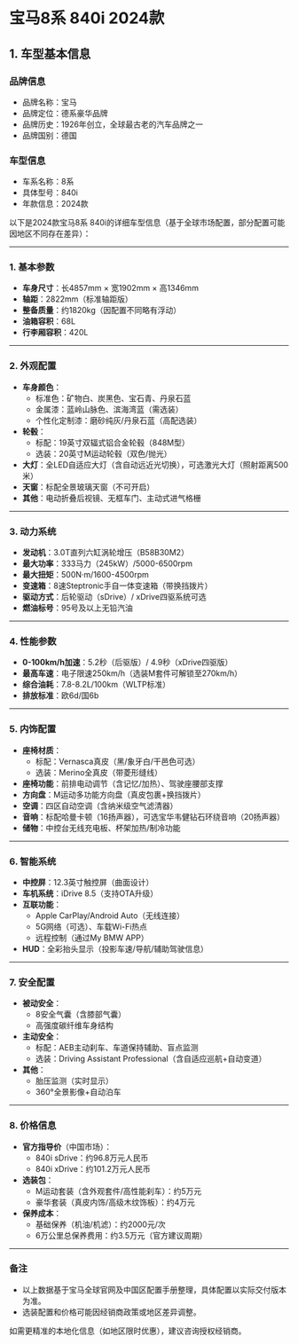 
# 宝马8系 840i 2024款
## 1. 车型基本信息
### 品牌信息
- 品牌名称：宝马
- 品牌定位：德系豪华品牌
- 品牌历史：1926年创立，全球最古老的汽车品牌之一
- 品牌国别：德国

### 车型信息
- 车系名称：8系
- 具体型号：840i
- 年款信息：2024款

以下是2024款宝马8系 840i的详细车型信息（基于全球市场配置，部分配置可能因地区不同存在差异）：

---

### **1. 基本参数**
- **车身尺寸**：长4857mm × 宽1902mm × 高1346mm  
- **轴距**：2822mm（标准轴距版）  
- **整备质量**：约1820kg（因配置不同略有浮动）  
- **油箱容积**：68L  
- **行李厢容积**：420L  

---

### **2. 外观配置**
- **车身颜色**：  
  - 标准色：矿物白、炭黑色、宝石青、丹泉石蓝  
  - 金属漆：蓝岭山脉色、滨海湾蓝（需选装）  
  - 个性化定制漆：磨砂纯灰/丹泉石蓝（高配选装）  
- **轮毂**：  
  - 标配：19英寸双辐式铝合金轮毂（848M型）  
  - 选装：20英寸M运动轮毂（双色/抛光）  
- **大灯**：全LED自适应大灯（含自动远近光切换），可选激光大灯（照射距离500米）  
- **天窗**：标配全景玻璃天窗（不可开启）  
- **其他**：电动折叠后视镜、无框车门、主动式进气格栅  

---

### **3. 动力系统**
- **发动机**：3.0T直列六缸涡轮增压（B58B30M2）  
- **最大功率**：333马力（245kW）/5000-6500rpm  
- **最大扭矩**：500N·m/1600-4500rpm  
- **变速箱**：8速Steptronic手自一体变速箱（带换挡拨片）  
- **驱动方式**：后轮驱动（sDrive）/ xDrive四驱系统可选  
- **燃油标号**：95号及以上无铅汽油  

---

### **4. 性能参数**
- **0-100km/h加速**：5.2秒（后驱版）/ 4.9秒（xDrive四驱版）  
- **最高车速**：电子限速250km/h（选装M套件可解锁至270km/h）  
- **综合油耗**：7.8-8.2L/100km（WLTP标准）  
- **排放标准**：欧6d/国6b  

---

### **5. 内饰配置**
- **座椅材质**：  
  - 标配：Vernasca真皮（黑/象牙白/干邑色可选）  
  - 选装：Merino全真皮（带菱形缝线）  
- **座椅功能**：前排电动调节（含记忆/加热）、驾驶座腰部支撑  
- **方向盘**：M运动多功能方向盘（真皮包裹+换挡拨片）  
- **空调**：四区自动空调（含纳米级空气滤清器）  
- **音响**：标配哈曼卡顿（16扬声器），可选宝华韦健钻石环绕音响（20扬声器）  
- **储物**：中控台无线充电板、杯架加热/制冷功能  

---

### **6. 智能系统**
- **中控屏**：12.3英寸触控屏（曲面设计）  
- **车机系统**：iDrive 8.5（支持OTA升级）  
- **互联功能**：  
  - Apple CarPlay/Android Auto（无线连接）  
  - 5G网络（可选）、车载Wi-Fi热点  
  - 远程控制（通过My BMW APP）  
- **HUD**：全彩抬头显示（投影车速/导航/辅助驾驶信息）  

---

### **7. 安全配置**
- **被动安全**：  
  - 8安全气囊（含膝部气囊）  
  - 高强度碳纤维车身结构  
- **主动安全**：  
  - 标配：AEB主动刹车、车道保持辅助、盲点监测  
  - 选装：Driving Assistant Professional（含自适应巡航+自动变道）  
- **其他**：  
  - 胎压监测（实时显示）  
  - 360°全景影像+自动泊车  

---

### **8. 价格信息**
- **官方指导价**（中国市场）：  
  - 840i sDrive：约96.8万元人民币  
  - 840i xDrive：约101.2万元人民币  
- **选装包**：  
  - M运动套装（含外观套件/高性能刹车）：约5万元  
  - 豪华套装（真皮内饰/高级木纹饰板）：约4万元  
- **保养成本**：  
  - 基础保养（机油/机滤）：约2000元/次  
  - 6万公里总保养费用：约3.5万元（官方建议周期）  

---

### **备注**  
- 以上数据基于宝马全球官网及中国区配置手册整理，具体配置以实际交付版本为准。  
- 选装配置和价格可能因经销商政策或地区差异调整。  

如需更精准的本地化信息（如地区限时优惠），建议咨询授权经销商。

